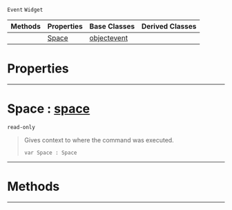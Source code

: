  `Event` `Widget`



|Methods|Properties|Base Classes|Derived Classes|
|---|---|---|---|
| |[ Space](https://plasmaengine.github.io/PlasmaDocs/Plasma1/C++/code_reference/class_reference/commandevent.md#space-plasma-engine-docume)|[objectevent](https://plasmaengine.github.io/PlasmaDocs/Plasma1/C++/code_reference/class_reference/objectevent.md)| |


 #  Properties


---  
 #  Space : [space](https://plasmaengine.github.io/PlasmaDocs/Plasma1/C++/code_reference/class_reference/space.md)

 `read-only`

> Gives context to where the command was executed.
> ``` lang=cpp, name=Lightning
> var Space : Space


---  
 #  Methods


---  
 

 
